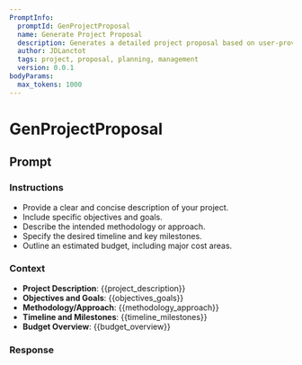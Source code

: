 ```yaml
---
PromptInfo:
  promptId: GenProjectProposal
  name: Generate Project Proposal
  description: Generates a detailed project proposal based on user-provided context, including objectives, methodology, timeline, and budget.
  author: JDLanctot
  tags: project, proposal, planning, management
  version: 0.0.1
bodyParams:
  max_tokens: 1000
---
```


# GenProjectProposal

## Prompt

### Instructions
- Provide a clear and concise description of your project.
- Include specific objectives and goals.
- Describe the intended methodology or approach.
- Specify the desired timeline and key milestones.
- Outline an estimated budget, including major cost areas.

### Context
- **Project Description**: {{project_description}}
- **Objectives and Goals**: {{objectives_goals}}
- **Methodology/Approach**: {{methodology_approach}}
- **Timeline and Milestones**: {{timeline_milestones}}
- **Budget Overview**: {{budget_overview}}

### Response
<!-- The generated project proposal will appear below -->

